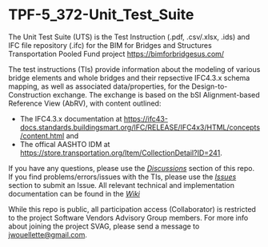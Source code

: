 # TPF-5_372-Unit_Test_Suite
The Unit Test Suite (UTS) is the Test Instruction (.pdf, .csv/.xlsx, .ids) and IFC file repository (.ifc) for the BIM for Bridges and Structures Transportation Pooled Fund project https://bimforbridgesus.com/

The test instructions (TIs) provide information about the modeling of various bridge elements and whole bridges and their repsective IFC4.3.x schema mapping, as well as associated data/properties, for the Design-to-Construction exchange. The exchange is based on the bSI Alignment-based Reference View (AbRV), with content outlined:
- The IFC4.3.x documentation at https://ifc43-docs.standards.buildingsmart.org/IFC/RELEASE/IFC4x3/HTML/concepts/content.html and
- The offical AASHTO IDM at https://store.transportation.org/Item/CollectionDetail?ID=241.

If you have any questions, please use the [*Discussions*](https://github.com/jwouellette/TPF-5_372-Unit_Test_Suite/discussions) section of this repo. If you find problems/errors/issues with the TIs, please use the [*Issues*](https://github.com/jwouellette/TPF-5_372-Unit_Test_Suite/issues) section to submit an Issue. All relevant technical and implementation documentation can be found in the [*Wiki*](https://github.com/jwouellette/TPF-5_372-Unit_Test_Suite/wiki)

While this repo is public, all participation access (Collaborator) is restricted to the project Software Vendors Advisory Group members. For more info about joining the project SVAG, please send a message to jwouellette@gmail.com.
